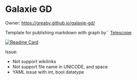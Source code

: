 # Galaxie GD

Owner: https://greaby.github.io/galaxie-gd/

Template for publishing markdown with graph by`` [Telescope](https://github.com/greaby/telescope)

[![Readme Card](https://github-readme-stats.vercel.app/api/pin/?username=greaby&repo=telescope)](https://github.com/greaby/telescope)

Issue:
- Not support wikilinks
- Not support file name in UNICODE, and space
- YAML issue with int, bool datatype
